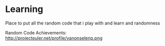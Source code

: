 Learning
========

Place to put all the random code that i play with and learn and randomness

Random Code Achievements:
http://projecteuler.net/profile/vanonselenp.png

